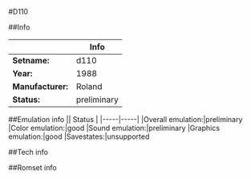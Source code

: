 #D110

##Info

||Info|
|-----|-----|
|**Setname:**|d110
|**Year:**|1988
|**Manufacturer:**|Roland
|**Status:**|preliminary

##Emulation info
|| Status |
|-----|-----|
|Overall emulation:|preliminary
|Color emulation:|good
|Sound emulation:|preliminary
|Graphics emulation:|good
|Savestates:|unsupported

##Tech info

##Romset info

<!--- START OF EDITED COMMENT DO NOT TOUCH TEXT ABOVE-->
